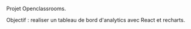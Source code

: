 Projet Openclassrooms.

Objectif : realiser un tableau de bord d'analytics avec React et recharts. 
